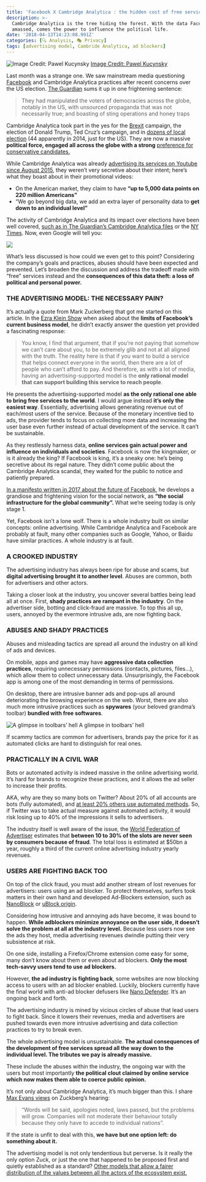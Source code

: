 ```yaml
---
title: 'Facebook X Cambridge Analytica : the hidden cost of free services'
description: >-
  Cambridge Analytica is the tree hiding the forest. With the data Facebook
  amassed, comes the power to influence the political life.
date: '2018-04-13T14:23:08.991Z'
categories: [🔍 Analysis, 🎭 Privacy]
tags: [advertising model, Cambride Analytica, ad blockers]
---
```


![[Image Credit: Pawel Kucynsky](https://www.facebook.com/pawelkuczynskiart/)](/img/2018/free-services/cover.jpeg)
[Image Credit: Pawel Kucynsky](https://www.facebook.com/pawelkuczynskiart/)

Last month was a strange one. We saw mainstream media questioning [Facebook](https://hackernoon.com/tagged/facebook) and Cambridge Analytica practices after recent concerns over the US election. [The Guardian](https://www.theguardian.com/technology/2018/mar/24/facebook-week-of-shame-data-breach-observer-revelations-zuckerberg-silence) sums it up in one frightening sentence:

> They had manipulated the voters of democracies across the globe, notably in the US, with unsourced propaganda that was not necessarily true; and boasting of sting operations and honey traps

Cambridge Analytica took part in the yes for the [Brexit](https://hackernoon.com/tagged/brexit) campaign, the election of Donald Trump, Ted Cruz’s campaign, and in [dozens of local election](https://www.washingtonpost.com/politics/cruz-campaign-paid-750000-to-psychographic-profiling-company/2015/10/19/6c83e508-743f-11e5-9cbb-790369643cf9_story.html) (44 apparently in 2014, just for the US). They are now a massive **political force, engaged all across the globe with a strong** [preference for conservative candidates.](https://www.politico.com/story/2015/07/ted-cruz-donor-for-data-119813)

While Cambridge Analytica was already [advertising its services on Youtube since August 2015](https://www.youtube.com/watch?v=c_SlD7D_xug), they weren’t very secretive about their intent; here’s what they boast about in their promotional videos:

*   On the American market, they claim to have **“up to 5,000 data points on 220 million Americans”**
*   “We go beyond big data, we add an extra layer of personality data to **get down to an individual level”**

The activity of Cambridge Analytica and its impact over elections have been well covered, [such as in The Guardian’s Cambridge Analytica files](https://www.theguardian.com/news/series/cambridge-analytica-files) or the [NY Times](https://www.nytimes.com/2017/03/06/us/politics/cambridge-analytica.html). Now, even Google will tell you:

![](/img/2018/free-services/google.jpeg)

What’s less discussed is how could we even get to this point? Considering the company’s goals and practices, abuses should have been expected and prevented. Let’s broaden the discussion and address the tradeoff made with “free” services instead and the **consequences of this data theft: a loss of political and personal power.**

### THE ADVERTISING MODEL: THE NECESSARY PAIN?

It’s actually a quote from Mark Zuckerberg that got me started on this article. In the [Ezra Klein Show](https://www.vox.com/2018/4/2/17185052/mark-zuckerberg-facebook-interview-fake-news-bots-cambridge) when asked about the **limits of Facebook’s current business model**, he didn’t exactly answer the question yet provided a fascinating response:

> You know, I find that argument, that if you’re not paying that somehow we can’t care about you, to be extremely glib and not at all aligned with the truth. The reality here is that if you want to build a service that helps connect everyone in the world, then there are a lot of people who can’t afford to pay. And therefore, as with a lot of media, having an advertising-supported model is the **only rational model that can support building this service to reach people**.

He presents the advertising-supported model **as the only rational one able to bring free services to the world**. I would argue instead **it’s only the easiest way**. Essentially, advertising allows generating revenue out of each/most users of the service. Because of the monetary incentive tied to ads, the provider tends to focus on collecting more data and increasing the user base even further instead of actual development of the service. It can’t be sustainable.

As they restlessly harness data, **online services gain actual power and influence on individuals and societies**. Facebook is now the kingmaker, or is it already the king? If Facebook is king, it’s a sneaky one: he’s being secretive about its regal nature. They didn’t come public about the Cambridge Analytica scandal, they waited for the public to notice and patiently prepared.

[In a manifesto written in 2017 about the future of Facebook](https://www.theguardian.com/technology/2017/feb/16/mark-zuckerberg-new-facebook-manifesto-letter), he develops a grandiose and frightening vision for the social network, as **“the social infrastructure for the global community”.** What we’re seeing today is only stage 1.

Yet, Facebook isn’t a lone wolf. There is a whole industry built on similar concepts: online advertising. While Cambridge Analytica and Facebook are probably at fault, many other companies such as Google, Yahoo, or Baidu have similar practices. A whole industry is at fault.

### A CROOKED INDUSTRY

The advertising industry has always been ripe for abuse and scams, but **digital advertising brought it to another level**. Abuses are common, both for advertisers and other actors.

Taking a closer look at the industry, you uncover several battles being lead all at once. First, **shady practices are rampant in the industry**. On the advertiser side, botting and click-fraud are massive. To top this all up, users, annoyed by the evermore intrusive ads, are now fighting back.

### ABUSES AND SHADY PRACTICES

Abuses and misleading tactics are spread all around the industry on all kind of ads and devices.

On mobile, apps and games may have **aggressive data collection practices**, requiring unnecessary permissions (contacts, pictures, files…), which allow them to collect unnecessary data. Unsurprisingly, the Facebook app is among one of the most demanding in terms of permissions.

On desktop, there are intrusive banner ads and pop-ups all around deteriorating the browsing experience on the web. Worst, there are also much more intrusive practices such as **spywares** (your beloved grandma’s toolbar) **bundled with free softwares**.

![A glimpse in toolbars’ hell](/img/2018/free-services/toolbars.jpeg)
A glimpse in toolbars’ hell

If scammy tactics are common for advertisers, brands pay the price for it as automated clicks are hard to distinguish for real ones.

### PRACTICALLY IN A CIVIL WAR

Bots or automated activity is indeed massive in the online advertising world. It’s hard for brands to recognize these practices, and it allows the ad seller to increase their profits.

AKA, why are they so many bots on Twitter? About 20% of all accounts are bots (fully automated), and [at least 20% others use automated methods](http://www.pewinternet.org/2018/04/09/bots-in-the-twittersphere/). So, if Twitter was to take actual measure against automated activity, it would risk losing up to 40% of the impressions it sells to advertisers.

The industry itself is well aware of the issue, the [World Federation of Advertiser](https://www.ft.com/content/fb66c818-49a4-11e6-b387-64ab0a67014c) estimates that **between 10 to 30% of the slots are never seen by consumers because of fraud**. The total loss is estimated at $50bn a year, roughly a third of the current online advertising industry yearly revenues.

### USERS ARE FIGHTING BACK TOO

On top of the click fraud, you must add another stream of lost revenues for advertisers: users using an ad blocker. To protect themselves, surfers took matters in their own hand and developed Ad-Blockers extension, such as [NanoBlock](https://chrome.google.com/webstore/detail/nano-adblocker/gabbbocakeomblphkmmnoamkioajlkfo?hl=en) or [uBlock origin](https://chrome.google.com/webstore/detail/ublock-origin/cjpalhdlnbpafiamejdnhcphjbkeiagm?hl=en).

Considering how intrusive and annoying ads have become, it was bound to happen. **While adblockers minimize annoyance on the user side, it doesn’t solve the problem at all at the industry level.** Because less users now see the ads they host, media advertising revenues dwindle putting their very subsistence at risk.

On one side, installing a Firefox/Chrome extension come easy for some, many don’t know about them or even about ad blockers. **Only the most tech-savvy users tend to use ad blockers.**

However, **the ad industry is fighting back**, some websites are now blocking access to users with an ad blocker enabled. Luckily, blockers currently have the final world with anti-ad blocker defusers like [Nano Defender](https://jspenguin2017.github.io/uBlockProtector/). It’s an ongoing back and forth.

The advertising industry is mined by vicious circles of abuse that lead users to fight back. Since it lowers their revenues, media and advertisers are pushed towards even more intrusive advertising and data collection practices to try to break even.

The whole advertising model is unsustainable. **The actual consequences of the development of free services spread all the way down to the individual level. The tributes we pay is already massive.**

These include the abuses within the industry, the ongoing war with the users but most importantly **the political clout claimed by online service which now makes them able to coerce public opinion.**

It’s not only about Cambridge Analytica, it’s much bigger than this. I share [Max Evans views](https://medium.com/club-max/zuckerberg-in-dc-exposes-how-little-our-governments-understand-where-humanity-is-heading-b568607ab216) on Zuckberg’s hearing:

> “Words will be said, apologies noted, laws passed, but the problems will grow. Companies will not moderate their behaviour totally because they only have to accede to individual nations”.

If the state is unfit to deal with this, **we have but one option left: do something about it.**

The advertising model is not only tendentious but perverse. Is it really the only option Zuck, or just the one that happened to be proposed first and quietly established as a standard? [Other models that allow a fairer distribution of the values between all the actors of the ecosystem exist.](https://medium.com/@BBerdah/growing-beyond-the-advertising-model-to-achieve-democracys-true-potential-5990de48a86f)